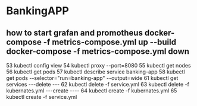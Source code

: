 # BankingAPP
how to start grafan and promotheus
docker-compose -f metrics-compose.yml up --build
docker-compose -f metrics-compose.yml down
----------
   53    kubectl config view
   54  kubectl proxy --port=8080
   55  kubectl get nodes
   56  kubectl get pods
   57  kubectl describe service banking-app
   58  kubectl get pods --selector="run=banking-app" --output=wide
   61  kubectl get services
   ---delete ---
   62  kubectl delete -f service.yml
   63  kubectl delete -f kubernates.yml
   ---create ----
   64  kubectl create -f kubernates.yml
   65  kubectl create -f service.yml


